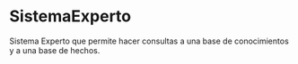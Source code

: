 # SistemaExperto
Sistema Experto que permite hacer consultas a una base de conocimientos y a una base de hechos.
